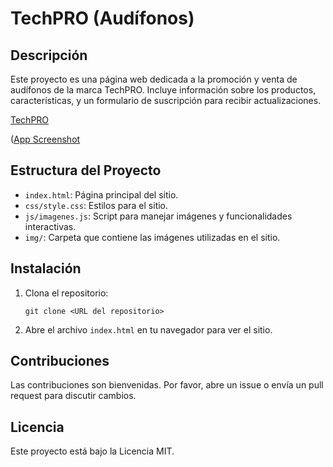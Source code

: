 # TechPRO (Audífonos)

## Descripción
Este proyecto es una página web dedicada a la promoción y venta de audífonos de la marca TechPRO. Incluye información sobre los productos, características, y un formulario de suscripción para recibir actualizaciones.

[TechPRO](https://techpro-2025.netlify.app)

([App Screenshot](https://via.placeholder.com/468x300?text=App+Screenshot+Here)


## Estructura del Proyecto
- `index.html`: Página principal del sitio.
- `css/style.css`: Estilos para el sitio.
- `js/imagenes.js`: Script para manejar imágenes y funcionalidades interactivas.
- `img/`: Carpeta que contiene las imágenes utilizadas en el sitio.

## Instalación
1. Clona el repositorio:
   ```
   git clone <URL del repositorio>
   ```
2. Abre el archivo `index.html` en tu navegador para ver el sitio.

## Contribuciones
Las contribuciones son bienvenidas. Por favor, abre un issue o envía un pull request para discutir cambios.

## Licencia
Este proyecto está bajo la Licencia MIT.
